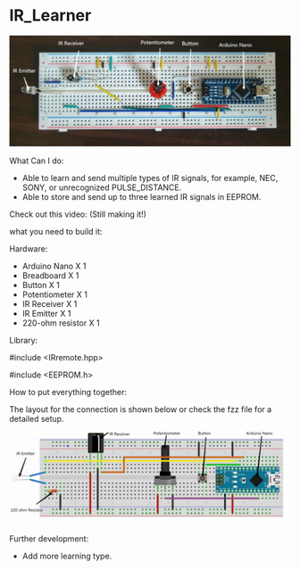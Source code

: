 # IR_Learner

![alt text](https://github.com/jiayao09/IR_Learner/blob/a742e04683f8c1fc1be3c7f63574f3ec148cf390/Media/IR_learner.png)

What Can I do:
  - Able to learn and send multiple types of IR signals, for example, NEC, SONY, or unrecognized PULSE_DISTANCE.
  - Able to store and send up to three learned IR signals in EEPROM.

Check out this video: (Still making it!)




what you need to build it:

Hardware:

  - Arduino Nano X 1
  - Breadboard X 1
  - Button X 1  
  - Potentiometer X 1  
  - IR Receiver X 1
  - IR Emitter X 1
  - 220-ohm resistor X 1
 

Library:

  #include <IRremote.hpp>
  
  #include <EEPROM.h>
  


How to put everything together:


  The layout for the connection is shown below or check the fzz file for a detailed setup.
  
![alt text](https://github.com/jiayao09/IR_Learner/blob/a742e04683f8c1fc1be3c7f63574f3ec148cf390/Media/fzz%20layout.png)




Further development:

  - Add more learning type.
